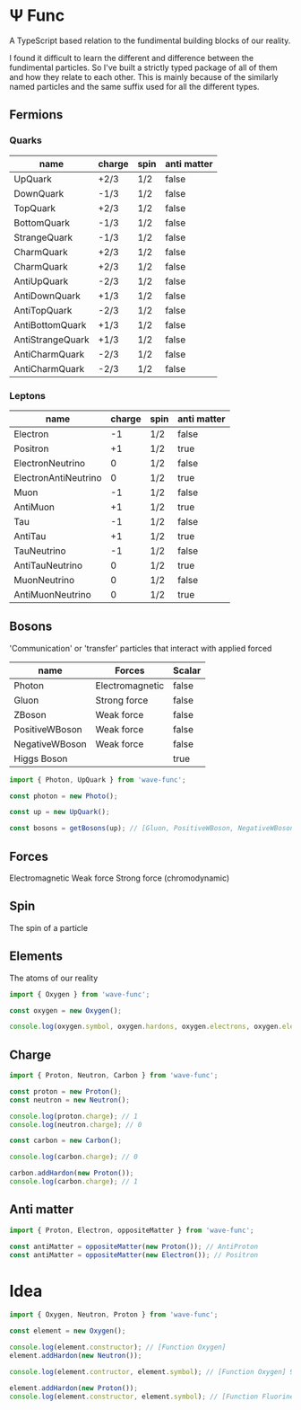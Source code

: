 # Ψ Func

A TypeScript based relation to the fundimental building blocks of our reality.

I found it difficult to learn the different and difference between the fundimental particles. So I've built a strictly typed package of all of them and how they relate to each other. This is mainly because of the similarly named particles and the same suffix used for all the different types.


## Fermions

### Quarks

name | charge | spin | anti matter
--- | --- | --- | ---
UpQuark | +2/3 | 1/2 | false
DownQuark | -1/3 | 1/2 | false
TopQuark | +2/3 | 1/2 | false
BottomQuark | -1/3 | 1/2 | false
StrangeQuark | -1/3 | 1/2 | false
CharmQuark | +2/3 | 1/2 | false
CharmQuark | +2/3 | 1/2 | false
AntiUpQuark | -2/3 | 1/2 | false
AntiDownQuark | +1/3 | 1/2 | false
AntiTopQuark | -2/3 | 1/2 | false
AntiBottomQuark | +1/3 | 1/2 | false
AntiStrangeQuark | +1/3 | 1/2 | false
AntiCharmQuark | -2/3 | 1/2 | false
AntiCharmQuark | -2/3 | 1/2 | false

### Leptons

name | charge | spin | anti matter
--- | --- | --- | ---
Electron | -1 | 1/2 | false
Positron | +1 | 1/2 | true
ElectronNeutrino | 0 | 1/2 | false
ElectronAntiNeutrino | 0 | 1/2 | true
Muon | -1 | 1/2 | false
AntiMuon | +1 | 1/2 | true
Tau | -1 | 1/2 | false
AntiTau | +1 | 1/2 | true
TauNeutrino | -1 | 1/2 | false
AntiTauNeutrino | 0 | 1/2 | true
MuonNeutrino | 0 | 1/2 | false
AntiMuonNeutrino | 0 | 1/2 | true

## Bosons

'Communication' or 'transfer' particles that interact with applied forced

name | Forces | Scalar
--- | --- | ---
Photon | Electromagnetic | false
Gluon | Strong force | false
ZBoson | Weak force | false
PositiveWBoson | Weak force | false
NegativeWBoson | Weak force | false
Higgs Boson | | true

```ts
import { Photon, UpQuark } from 'wave-func';

const photon = new Photo();

const up = new UpQuark();

const bosons = getBosons(up); // [Gluon, PositiveWBoson, NegativeWBoson, ZBoson]
```

## Forces 

Electromagnetic
Weak force
Strong force (chromodynamic)

## Spin

The spin of a particle

## Elements 

The atoms of our reality

```ts
import { Oxygen } from 'wave-func';

const oxygen = new Oxygen();

console.log(oxygen.symbol, oxygen.hardons, oxygen.electrons, oxygen.electronShells, oxygen.meltingPoint, oxygen.boilingPoint)

```

## Charge 

```ts
import { Proton, Neutron, Carbon } from 'wave-func';

const proton = new Proton();
const neutron = new Neutron();

console.log(proton.charge); // 1
console.log(neutron.charge); // 0

const carbon = new Carbon();

console.log(carbon.charge); // 0

carbon.addHardon(new Proton());
console.log(carbon.charge); // 1
```

## Anti matter

```ts
import { Proton, Electron, oppositeMatter } from 'wave-func';

const antiMatter = oppositeMatter(new Proton()); // AntiProton
const antiMatter = oppositeMatter(new Electron()); // Positron
```

# Idea

```ts
import { Oxygen, Neutron, Proton } from 'wave-func';

const element = new Oxygen();

console.log(element.constructor); // [Function Oxygen]
element.addHardon(new Neutron());

console.log(element.contructor, element.symbol); // [Function Oxygen] 9O

element.addHardon(new Proton());
console.log(element.constructor, element.symbol); // [Function Fluorine] F

```
